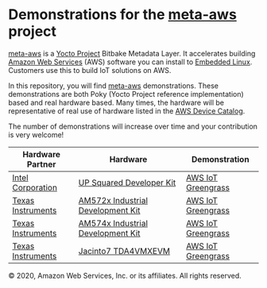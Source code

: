 # Demonstrations for the **[meta-aws](https://github.com/aws/meta-aws)** project

[meta-aws](https://github.com/aws/meta-aws) is a [Yocto Project](https://www.yoctoproject.org/) Bitbake Metadata Layer. It accelerates building [Amazon Web Services](https://aws.amazon.com) (AWS) software you can install to [Embedded Linux](https://elinux.org/Main_Page). Customers use this to build IoT solutions on AWS.

In this repository, you will find [meta-aws](https://github.com/aws/meta-aws) demonstrations.  These demonstrations are both Poky (Yocto Project reference implementation) based and real hardware based.  Many times, the hardware will be representative of real use of hardware listed in the [AWS Device Catalog](https://devices.amazonaws.com).

The number of demonstrations will increase over time and your contribution is very welcome!


| Hardware Partner | Hardware | Demonstration |
|---|---|---|
|[Intel Corporation](https://www.intel.com/)|[UP Squared Developer Kit](https://up-board.org/upsquared/development-kits/)|[AWS IoT Greengrass](up_squared/greengrass/README.md)|
|[Texas Instruments](https://www.ti.com/)|[AM572x Industrial Development Kit](http://www.ti.com/tool/TMDSIDK572)|[AWS IoT Greengrass](am572x_idk/aws_iot_greengrass/README.md)|
|[Texas Instruments](https://www.ti.com/)|[AM574x Industrial Development Kit](http://www.ti.com/tool/TMDSIDK574)|[AWS IoT Greengrass](am574x_idk/aws_iot_greengrass/README.md)|
|[Texas Instruments](https://www.ti.com/)|[Jacinto7 TDA4VMXEVM](http://www.ti.com/tool/TDA4VMXEVM)|[AWS IoT Greengrass](TDA4VMXEVM/aws_iot_greengrass/README.md)|

© 2020, Amazon Web Services, Inc. or its affiliates. All rights reserved.
